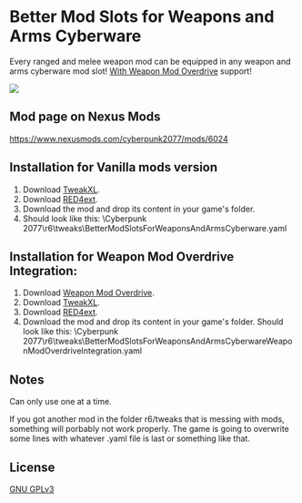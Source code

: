 # Better Mod Slots for Weapons and Arms Cyberware

Every ranged and melee weapon mod can be equipped in any weapon and arms cyberware mod slot! [With Weapon Mod Overdrive](https://www.nexusmods.com/cyberpunk2077/mods/1714) support! 

![](https://staticdelivery.nexusmods.com/mods/3333/images/6024/6024-1666363736-25981474.jpeg)

## Mod page on Nexus Mods

https://www.nexusmods.com/cyberpunk2077/mods/6024

## Installation for Vanilla mods version

1. Download [TweakXL](https://www.nexusmods.com/cyberpunk2077/mods/4197).
2. Download [RED4ext](https://www.nexusmods.com/cyberpunk2077/mods/2380).
3. Download the mod and drop its content in your game's folder. 
4. Should look like this: 
\Cyberpunk 2077\r6\tweaks\BetterModSlotsForWeaponsAndArmsCyberware.yaml

## Installation for Weapon Mod Overdrive Integration:

1. Download [Weapon Mod Overdrive](https://www.nexusmods.com/cyberpunk2077/mods/1714).
2. Download [TweakXL](https://www.nexusmods.com/cyberpunk2077/mods/4197).
3. Download [RED4ext](https://www.nexusmods.com/cyberpunk2077/mods/2380).
4. Download the mod and drop its content in your game's folder. Should look like this: 
\Cyberpunk 2077\r6\tweaks\BetterModSlotsForWeaponsAndArmsCyberwareWeaponModOverdriveIntegration.yaml

## Notes

Can only use one at a time.

If you got another mod in the folder r6/tweaks that is messing with mods, something will porbably not work properly. The game is going to overwrite some lines with whatever .yaml file is last or something like that.

## License

[GNU GPLv3](https://choosealicense.com/licenses/gpl-3.0/)